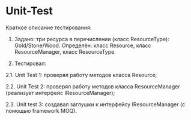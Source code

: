 # Unit-Test
Краткое описание тестирования:
1. Задано: три ресурса в перечислении (класс ResourceType): Gold/Stone/Wood. Определён: класс Resource, класс ResourceManager, класс ResourceType.   

2. Тестировал:

2.1.  Unit Test 1: проверял работу методов класса Resource;

2.2. Unit Test 2: проверял работу методов класса ResourceManager (реализует интерфейс IResourceManager);

2.3.  Unit test 3: создавал заглушки к интерфейсу IResourceManager (с помощью framework MOQ).
